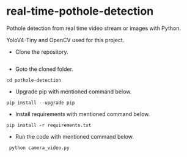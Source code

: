 # real-time-pothole-detection
Pothole detection from real time video stream or images with Python.

YoloV4-Tiny and OpenCV used for this project.
- Clone the repository.
```https://github.com/VishalKamble015/Road-Conditon-Monitoring/
```
- Goto the cloned folder.
```
cd pothole-detection

```
- Upgrade pip with mentioned command below.
```
pip install --upgrade pip
```
- Install requirements with mentioned command below.
```
pip install -r requirements.txt
```
- Run the code with mentioned command below.

` python camera_video.py`




